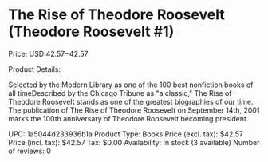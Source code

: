 # The Rise of Theodore Roosevelt (Theodore Roosevelt #1)

Price: USD:$42.57-$42.57

Product Details:

Selected by the Modern Library as one of the 100 best nonfiction books of all timeDescribed by the Chicago Tribune as "a classic," The Rise of Theodore Roosevelt stands as one of the greatest biographies of our time. The publication of The Rise of Theodore Roosevelt on September 14th, 2001 marks the 100th anniversary of Theodore Roosevelt becoming president.

UPC: 1a5044d233936b1a
Product Type: Books
Price (excl. tax): $42.57
Price (incl. tax): $42.57
Tax: $0.00
Availability: In stock (3 available)
Number of reviews: 0